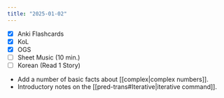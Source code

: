 ```yaml
---
title: "2025-01-02"
---
```


- [x] Anki Flashcards
- [x] KoL
- [x] OGS
- [ ] Sheet Music (10 min.)
- [ ] Korean (Read 1 Story)

* Add a number of basic facts about [[complex|complex numbers]].
* Introductory notes on the [[pred-trans#Iterative|iterative command]].